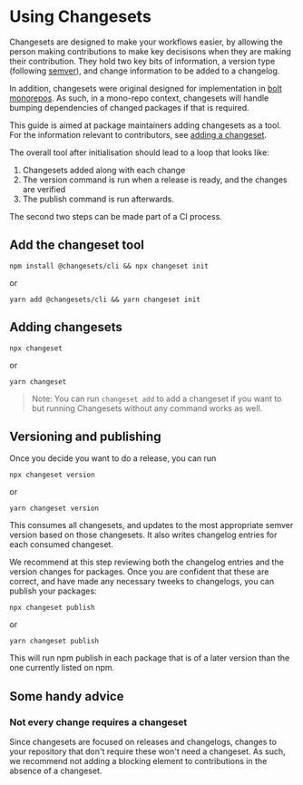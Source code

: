 # Using Changesets

Changesets are designed to make your workflows easier, by allowing the person making contributions to make key decisisons when they are making their contribution. They hold two key bits of information, a version type (following [semver](https://semver.org/)), and change information to be added to a changelog.

In addition, changesets were original designed for implementation in [bolt monorepos](https://github.com/boltpkg/bolt). As such, in a mono-repo context, changesets will handle bumping dependencies of changed packages if that is required.

This guide is aimed at package maintainers adding changesets as a tool. For the information relevant to contributors, see [adding a changeset](./adding-a-changeset).

The overall tool after initialisation should lead to a loop that looks like:

1. Changesets added along with each change
2. The version command is run when a release is ready, and the changes are verified
3. The publish command is run afterwards.

The second two steps can be made part of a CI process.

## Add the changeset tool

```shell
npm install @changesets/cli && npx changeset init
```

or

```shell
yarn add @changesets/cli && yarn changeset init
```

## Adding changesets

```shell
npx changeset
```

or

```shell
yarn changeset
```

> Note: You can run `changeset add` to add a changeset if you want to but running Changesets without any command works as well.

## Versioning and publishing

Once you decide you want to do a release, you can run

```shell
npx changeset version
```

or

```shell
yarn changeset version
```

This consumes all changesets, and updates to the most appropriate semver version based on those changesets. It also writes changelog entries for each consumed changeset.

We recommend at this step reviewing both the changelog entries and the version changes for packages. Once you are confident that these are correct, and have made any necessary tweeks to changelogs, you can publish your packages:

```shell
npx changeset publish
```

or

```shell
yarn changeset publish
```

This will run npm publish in each package that is of a later version than the one currently listed on npm.

## Some handy advice

### Not every change requires a changeset

Since changesets are focused on releases and changelogs, changes to your repository that don't require these won't need a changeset. As such, we recommend not adding a blocking element to contributions in the absence of a changeset.
